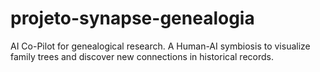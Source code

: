 # projeto-synapse-genealogia
AI Co-Pilot for genealogical research. A Human-AI symbiosis to visualize family trees and discover new connections in historical records.
